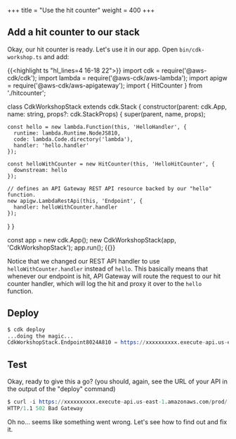 +++
title = "Use the hit counter"
weight = 400
+++

## Add a hit counter to our stack

Okay, our hit counter is ready. Let's use it in our app. Open `bin/cdk-workshop.ts` and add:

{{<highlight ts "hl_lines=4 16-18 22">}}
import cdk = require('@aws-cdk/cdk');
import lambda = require('@aws-cdk/aws-lambda');
import apigw = require('@aws-cdk/aws-apigateway');
import { HitCounter } from './hitcounter';

class CdkWorkshopStack extends cdk.Stack {
  constructor(parent: cdk.App, name: string, props?: cdk.StackProps) {
    super(parent, name, props);

    const hello = new lambda.Function(this, 'HelloHandler', {
      runtime: lambda.Runtime.NodeJS810,
      code: lambda.Code.directory('lambda'),
      handler: 'hello.handler'
    });

    const helloWithCounter = new HitCounter(this, 'HelloHitCounter', {
      downstream: hello
    });

    // defines an API Gateway REST API resource backed by our "hello" function.
    new apigw.LambdaRestApi(this, 'Endpoint', {
      handler: helloWithCounter.handler
    });
  }
}

const app = new cdk.App();
new CdkWorkshopStack(app, 'CdkWorkshopStack');
app.run();
{{</highlight>}}

Notice that we changed our REST API handler to use `helloWithCounter.handler`
instead of `hello`. This basically means that whenever our endpoint is hit, API
Gateway will route the request to our hit counter handler, which will log the
hit and proxy it over to the `hello` function.

## Deploy

```s
$ cdk deploy
...doing the magic...
CdkWorkshopStack.Endpoint8024A810 = https://xxxxxxxxxx.execute-api.us-east-1.amazonaws.com/prod/
```

## Test

Okay, ready to give this a go? (you should, again, see the URL of your API in
the output of the "deploy" command)

```s
$ curl -i https://xxxxxxxxxx.execute-api.us-east-1.amazonaws.com/prod/
HTTP/1.1 502 Bad Gateway
```

Oh no... seems like something went wrong. Let's see how to find out and fix it.


